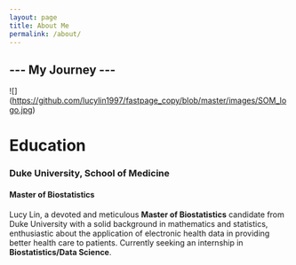 ```yaml
---
layout: page
title: About Me
permalink: /about/
---
```

##                                                               --- My Journey ---

![]
(https://github.com/lucylin1997/fastpage_copy/blob/master/images/SOM_logo.jpg)
# Education 
### Duke University, School of Medicine
#### Master of Biostatistics
Lucy Lin, a devoted and meticulous **Master of Biostatistics** candidate from Duke University with a solid background in mathematics and statistics, enthusiastic about the application of electronic health data in providing better health care to patients. Currently seeking an internship in **Biostatistics/Data Science**. 






